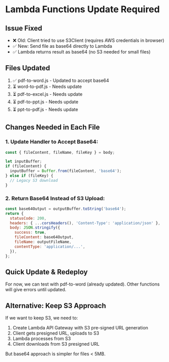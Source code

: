 # Lambda Functions Update Required

## Issue Fixed
- ❌ Old: Client tried to use S3Client (requires AWS credentials in browser)
- ✅ New: Send file as base64 directly to Lambda
- ✅ Lambda returns result as base64 (no S3 needed for small files)

## Files Updated
1. ✅ pdf-to-word.js - Updated to accept base64
2. ⏳ word-to-pdf.js - Needs update
3. ⏳ pdf-to-excel.js - Needs update
4. ⏳ pdf-to-ppt.js - Needs update
5. ⏳ ppt-to-pdf.js - Needs update

## Changes Needed in Each File

### 1. Update Handler to Accept Base64:
```javascript
const { fileContent, fileName, fileKey } = body;

let inputBuffer;
if (fileContent) {
  inputBuffer = Buffer.from(fileContent, 'base64');
} else if (fileKey) {
  // Legacy S3 download
}
```

### 2. Return Base64 Instead of S3 Upload:
```javascript
const base64Output = outputBuffer.toString('base64');
return {
  statusCode: 200,
  headers: { ...corsHeaders(), 'Content-Type': 'application/json' },
  body: JSON.stringify({
    success: true,
    fileContent: base64Output,
    fileName: outputFileName,
    contentType: 'application/...',
  }),
};
```

## Quick Update & Redeploy

For now, we can test with pdf-to-word (already updated).
Other functions will give errors until updated.

## Alternative: Keep S3 Approach

If we want to keep S3, we need to:
1. Create Lambda API Gateway with S3 pre-signed URL generation
2. Client gets presigned URL, uploads to S3
3. Lambda processes from S3
4. Client downloads from S3 presigned URL

But base64 approach is simpler for files < 5MB.









